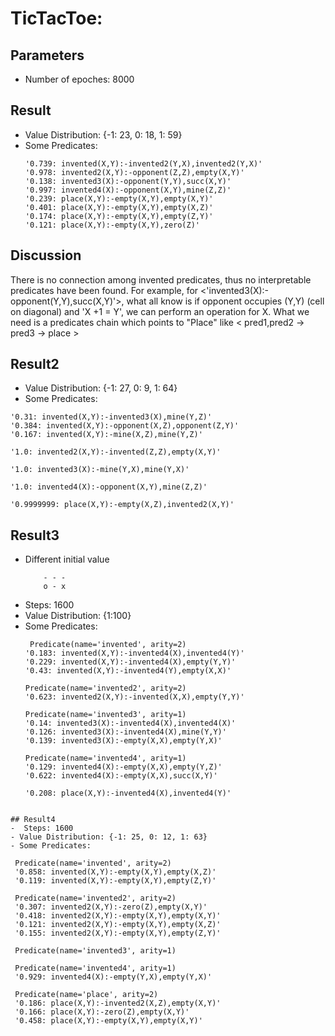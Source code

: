 # TicTacToe:
## Parameters
 - Number of epoches: 8000

## Result
 -  Value Distribution: {-1: 23, 0: 18, 1: 59}
 -  Some Predicates:
    ```
    '0.739: invented(X,Y):-invented2(Y,X),invented2(Y,X)'
    '0.978: invented2(X,Y):-opponent(Z,Z),empty(X,Y)'
    '0.138: invented3(X):-opponent(Y,Y),succ(X,Y)'
    '0.997: invented4(X):-opponent(X,Y),mine(Z,Z)'
    '0.239: place(X,Y):-empty(X,Y),empty(X,Y)'
    '0.401: place(X,Y):-empty(X,Y),empty(X,Z)'
    '0.174: place(X,Y):-empty(X,Y),empty(Z,Y)'
    '0.121: place(X,Y):-empty(X,Y),zero(Z)'
    ```

## Discussion
There is no connection among invented predicates, thus no interpretable predicates have been found. For example, for <'invented3(X):-opponent(Y,Y),succ(X,Y)'>, what all know is if opponent occupies (Y,Y) (cell on diagonal) and 'X +1 = Y', we can perform an operation for X. What we need is a predicates chain which points to "Place" like < pred1,pred2 -> pred3 -> place >


## Result2
 - Value Distribution:  {-1: 27, 0: 9, 1: 64}
 -  Some Predicates:
   ```
   '0.31: invented(X,Y):-invented3(X),mine(Y,Z)'
   '0.384: invented(X,Y):-opponent(X,Z),opponent(Z,Y)'
   '0.167: invented(X,Y):-mine(X,Z),mine(Y,Z)'

   '1.0: invented2(X,Y):-invented(Z,Z),empty(X,Y)'

   '1.0: invented3(X):-mine(Y,X),mine(Y,X)'
   
   '1.0: invented4(X):-opponent(X,Y),mine(Z,Z)'

   '0.9999999: place(X,Y):-empty(X,Z),invented2(X,Y)'
   ```
   
## Result3 
- Different initial value
  ``` x - o
      - - -
      o - x
  ```
- Steps: 1600
- Value Distribution: {1:100}
- Some Predicates:
  ```
   Predicate(name='invented', arity=2)
  '0.183: invented(X,Y):-invented4(X),invented4(Y)'
  '0.229: invented(X,Y):-invented4(X),empty(Y,Y)'
  '0.43: invented(X,Y):-invented4(Y),empty(X,X)'

  Predicate(name='invented2', arity=2)
  '0.623: invented2(X,Y):-invented(X,X),empty(Y,Y)'

  Predicate(name='invented3', arity=1)
  '0.14: invented3(X):-invented4(X),invented4(X)'
  '0.126: invented3(X):-invented4(X),mine(Y,Y)'
  '0.139: invented3(X):-empty(X,X),empty(Y,X)'

  Predicate(name='invented4', arity=1)
  '0.129: invented4(X):-empty(X,X),empty(Y,Z)'
  '0.622: invented4(X):-empty(X,X),succ(X,Y)'

  '0.208: place(X,Y):-invented4(X),invented4(Y)'
 ```

## Result4
-  Steps: 1600
- Value Distribution: {-1: 25, 0: 12, 1: 63}
- Some Predicates:
   ```
     Predicate(name='invented', arity=2)
     '0.858: invented(X,Y):-empty(X,Y),empty(X,Z)'
     '0.119: invented(X,Y):-empty(X,Y),empty(Z,Y)'

     Predicate(name='invented2', arity=2)
     '0.307: invented2(X,Y):-zero(Z),empty(X,Y)'
     '0.418: invented2(X,Y):-empty(X,Y),empty(X,Y)'
     '0.121: invented2(X,Y):-empty(X,Y),empty(X,Z)'
     '0.155: invented2(X,Y):-empty(X,Y),empty(Z,Y)'

     Predicate(name='invented3', arity=1)

     Predicate(name='invented4', arity=1)
     '0.929: invented4(X):-empty(Y,X),empty(Y,X)'

     Predicate(name='place', arity=2)
     '0.186: place(X,Y):-invented2(X,Z),empty(X,Y)'
     '0.166: place(X,Y):-zero(Z),empty(X,Y)'
     '0.458: place(X,Y):-empty(X,Y),empty(X,Y)'
   ```
